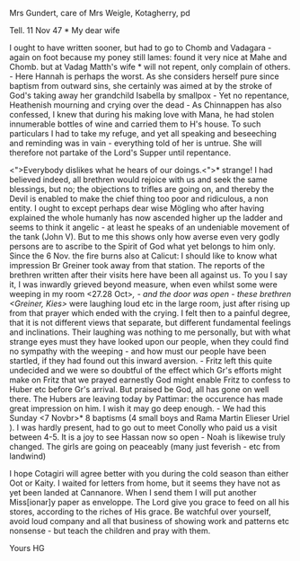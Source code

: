 Mrs Gundert, care of Mrs Weigle, Kotagherry, pd

 Tell. 11 Nov 47
 <Thursday>*
My dear wife

I ought to have written sooner, but had to go to Chomb and Vadagara - again on foot because my poney still lames: found it very nice at Mahe and Chomb. but at Vadag Matth's wife <Maria>* will not repent, only complain of others. - Here Hannah is perhaps the worst. As she considers herself pure since baptism from outward sins, she certainly was aimed at by the stroke of God's taking away her grandchild Isabella by smallpox - Yet no repentance, Heathenish mourning and crying over the dead - As Chinnappen has also confessed, I knew that during his making love with Mana, he had stolen innumerable bottles of wine and carried them to H's house. To such particulars I had to take my refuge, and yet all speaking and beseeching and reminding was in vain - everything told of her is untrue. She will therefore not partake of the Lord's Supper until repentance.

<">Everybody dislikes what he hears of our doings.<">* strange! I had believed indeed, all brethren would rejoice with us and seek the same blessings, but no; the objections to trifles are going on, and thereby the Devil is enabled to make the chief thing too poor and ridiculous, a non entity. I ought to except perhaps dear wise Mögling who after having explained the whole humanly has now ascended higher up the ladder and seems to think it angelic - at least he speaks of an undeniable movement of the tank (John V). But to me this shows only how averse even very godly persons are to ascribe to the Spirit of God what yet belongs to him only. Since the 6 Nov. the fire burns also at Calicut: I should like to know what impression Br Greiner took away from that station. The reports of the brethren written after their visits here have been all against us. To you I say it, I was inwardly grieved beyond measure, when even whilst some were weeping in my room <27.28 Oct>*, - and the door was open - these brethren <Greiner, Kies>* were laughing loud etc in the large room, just after rising up from that prayer which ended with the crying. I felt then to a painful degree, that it is not different views that separate, but different fundamental feelings and inclinations. Their laughing was nothing to me personally, but with what strange eyes must they have looked upon our people, when they could find no sympathy with the weeping - and how must our people have been startled, if they had found out this inward aversion. - Fritz left this quite undecided and we were so doubtful of the effect which Gr's efforts might make on Fritz that we prayed earnestly God might enable Fritz to confess to Huber etc before Gr's arrival. But praised be God, all has gone on well there. The Hubers are leaving today by Pattimar: the occurence has made great impression on him. I wish it may go deep enough. - We had this Sunday <7 Novbr>* 8 baptisms (4 small boys and Rama <Noah> Martin <Hassan> Elieser <Kelen> Uriel <Mari>). I was hardly present, had to go out to meet Conolly who paid us a visit between 4-5. It is a joy to see Hassan now so open - Noah is likewise truly changed. The girls are going on peaceably (many just feverish - etc from landwind)

I hope Cotagiri will agree better with you during the cold season than either Oot or Kaity. I waited for letters from home, but it seems they have not as yet been landed at Cannanore. When I send them I will put another Miss[ionar]y paper as enveloppe. The Lord give you grace to feed on all his stores, according to the riches of His grace. Be watchful over yourself, avoid loud company and all that business of showing work and patterns etc nonsense - but teach the children and pray with them.

 Yours HG

